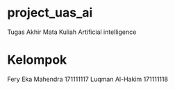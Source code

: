 # project_uas_ai
Tugas Akhir Mata Kuliah Artificial intelligence

# Kelompok
Fery Eka Mahendra 171111117
Luqman Al-Hakim 171111118
